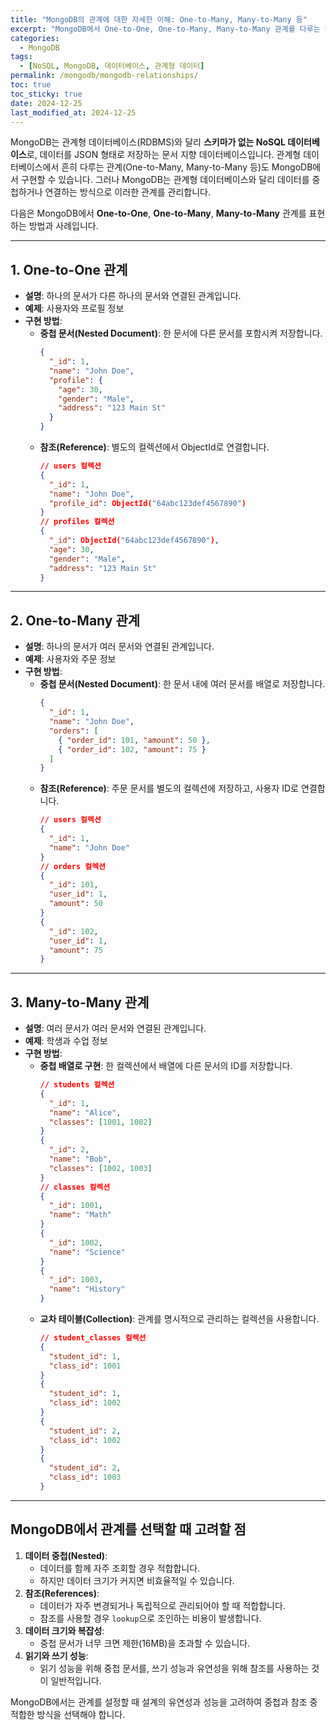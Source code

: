 ```yaml
---
title: "MongoDB의 관계에 대한 자세한 이해: One-to-Many, Many-to-Many 등"
excerpt: "MongoDB에서 One-to-One, One-to-Many, Many-to-Many 관계를 다루는 방법과 구현 사례를 통해 문서 지향 데이터베이스의 유연성을 탐구합니다."
categories:
  - MongoDB
tags:
  - [NoSQL, MongoDB, 데이터베이스, 관계형 데이터]
permalink: /mongodb/mongodb-relationships/
toc: true
toc_sticky: true
date: 2024-12-25
last_modified_at: 2024-12-25
---
```


MongoDB는 관계형 데이터베이스(RDBMS)와 달리 **스키마가 없는 NoSQL 데이터베이스**로, 데이터를 JSON 형태로 저장하는 문서 지향 데이터베이스입니다. 관계형 데이터베이스에서 흔히 다루는 관계(One-to-Many, Many-to-Many 등)도 MongoDB에서 구현할 수 있습니다. 그러나 MongoDB는 관계형 데이터베이스와 달리 데이터를 중첩하거나 연결하는 방식으로 이러한 관계를 관리합니다.

다음은 MongoDB에서 **One-to-One**, **One-to-Many**, **Many-to-Many** 관계를 표현하는 방법과 사례입니다.

---

## 1. **One-to-One 관계**

- **설명**: 하나의 문서가 다른 하나의 문서와 연결된 관계입니다.
- **예제**: 사용자와 프로필 정보
- **구현 방법**:
  - **중첩 문서(Nested Document)**:
    한 문서에 다른 문서를 포함시켜 저장합니다.
    ```json
    {
      "_id": 1,
      "name": "John Doe",
      "profile": {
        "age": 30,
        "gender": "Male",
        "address": "123 Main St"
      }
    }
    ```
  - **참조(Reference)**:
    별도의 컬렉션에서 ObjectId로 연결합니다.
    ```json
    // users 컬렉션
    {
      "_id": 1,
      "name": "John Doe",
      "profile_id": ObjectId("64abc123def4567890")
    }
    // profiles 컬렉션
    {
      "_id": ObjectId("64abc123def4567890"),
      "age": 30,
      "gender": "Male",
      "address": "123 Main St"
    }
    ```

---

## 2. **One-to-Many 관계**

- **설명**: 하나의 문서가 여러 문서와 연결된 관계입니다.
- **예제**: 사용자와 주문 정보
- **구현 방법**:
  - **중첩 문서(Nested Document)**:
    한 문서 내에 여러 문서를 배열로 저장합니다.
    ```json
    {
      "_id": 1,
      "name": "John Doe",
      "orders": [
        { "order_id": 101, "amount": 50 },
        { "order_id": 102, "amount": 75 }
      ]
    }
    ```
  - **참조(Reference)**:
    주문 문서를 별도의 컬렉션에 저장하고, 사용자 ID로 연결합니다.
    ```json
    // users 컬렉션
    {
      "_id": 1,
      "name": "John Doe"
    }
    // orders 컬렉션
    {
      "_id": 101,
      "user_id": 1,
      "amount": 50
    }
    {
      "_id": 102,
      "user_id": 1,
      "amount": 75
    }
    ```

---

## 3. **Many-to-Many 관계**

- **설명**: 여러 문서가 여러 문서와 연결된 관계입니다.
- **예제**: 학생과 수업 정보
- **구현 방법**:
  - **중첩 배열로 구현**:
    한 컬렉션에서 배열에 다른 문서의 ID를 저장합니다.
    ```json
    // students 컬렉션
    {
      "_id": 1,
      "name": "Alice",
      "classes": [1001, 1002]
    }
    {
      "_id": 2,
      "name": "Bob",
      "classes": [1002, 1003]
    }
    // classes 컬렉션
    {
      "_id": 1001,
      "name": "Math"
    }
    {
      "_id": 1002,
      "name": "Science"
    }
    {
      "_id": 1003,
      "name": "History"
    }
    ```
  - **교차 테이블(Collection)**:
    관계를 명시적으로 관리하는 컬렉션을 사용합니다.
    ```json
    // student_classes 컬렉션
    {
      "student_id": 1,
      "class_id": 1001
    }
    {
      "student_id": 1,
      "class_id": 1002
    }
    {
      "student_id": 2,
      "class_id": 1002
    }
    {
      "student_id": 2,
      "class_id": 1003
    }
    ```

---

## MongoDB에서 관계를 선택할 때 고려할 점

1. **데이터 중첩(Nested)**:
   - 데이터를 함께 자주 조회할 경우 적합합니다.
   - 하지만 데이터 크기가 커지면 비효율적일 수 있습니다.
2. **참조(References)**:
   - 데이터가 자주 변경되거나 독립적으로 관리되어야 할 때 적합합니다.
   - 참조를 사용할 경우 `lookup`으로 조인하는 비용이 발생합니다.
3. **데이터 크기와 복잡성**:
   - 중첩 문서가 너무 크면 제한(16MB)을 초과할 수 있습니다.
4. **읽기와 쓰기 성능**:
   - 읽기 성능을 위해 중첩 문서를, 쓰기 성능과 유연성을 위해 참조를 사용하는 것이 일반적입니다.

MongoDB에서는 관계를 설정할 때 설계의 유연성과 성능을 고려하여 중첩과 참조 중 적합한 방식을 선택해야 합니다.


